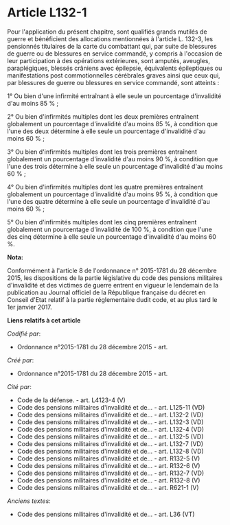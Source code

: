 # Article L132-1

Pour l'application du présent chapitre, sont qualifiés grands mutilés de guerre et bénéficient des allocations mentionnées à
l'article L. 132-3, les pensionnés titulaires de la carte du combattant qui, par suite de blessures de guerre ou de blessures
en service commandé, y compris à l'occasion de leur participation à des opérations extérieures, sont amputés, aveugles,
paraplégiques, blessés crâniens avec épilepsie, équivalents épileptiques ou manifestations post commotionnelles cérébrales
graves ainsi que ceux qui, par blessures de guerre ou blessures en service commandé, sont atteints :

1° Ou bien d'une infirmité entraînant à elle seule un pourcentage d'invalidité d'au moins 85 % ;

2° Ou bien d'infirmités multiples dont les deux premières entraînent globalement un pourcentage d'invalidité d'au moins 85 %,
à condition que l'une des deux détermine à elle seule un pourcentage d'invalidité d'au moins 60 % ;

3° Ou bien d'infirmités multiples dont les trois premières entraînent globalement un pourcentage d'invalidité d'au moins 90
%, à condition que l'une des trois détermine à elle seule un pourcentage d'invalidité d'au moins 60 % ;

4° Ou bien d'infirmités multiples dont les quatre premières entraînent globalement un pourcentage d'invalidité d'au moins 95
%, à condition que l'une des quatre détermine à elle seule un pourcentage d'invalidité d'au moins 60 % ;

5° Ou bien d'infirmités multiples dont les cinq premières entraînent globalement un pourcentage d'invalidité de 100 %, à
condition que l'une des cinq détermine à elle seule un pourcentage d'invalidité d'au moins 60 %.

**Nota:**

Conformément à l'article 8 de l'ordonnance n° 2015-1781 du 28 décembre 2015, les dispositions de la partie législative du
code des pensions militaires d'invalidité et des victimes de guerre entrent en vigueur le lendemain de la publication au
Journal officiel de la République française du décret en Conseil d'Etat relatif à la partie réglementaire dudit code, et au
plus tard le 1er janvier 2017.

**Liens relatifs à cet article**

_Codifié par_:

  - Ordonnance n°2015-1781 du 28 décembre 2015 - art.

_Créé par_:

  - Ordonnance n°2015-1781 du 28 décembre 2015 - art.

_Cité par_:

  - Code de la défense. - art. L4123-4 (V)
  - Code des pensions militaires d'invalidité et de... - art. L125-11 (VD)
  - Code des pensions militaires d'invalidité et de... - art. L132-2 (VD)
  - Code des pensions militaires d'invalidité et de... - art. L132-3 (VD)
  - Code des pensions militaires d'invalidité et de... - art. L132-4 (VD)
  - Code des pensions militaires d'invalidité et de... - art. L132-5 (VD)
  - Code des pensions militaires d'invalidité et de... - art. L132-7 (VD)
  - Code des pensions militaires d'invalidité et de... - art. L132-8 (VD)
  - Code des pensions militaires d'invalidité et de... - art. R132-5 (V)
  - Code des pensions militaires d'invalidité et de... - art. R132-6 (V)
  - Code des pensions militaires d'invalidité et de... - art. R132-7 (VD)
  - Code des pensions militaires d'invalidité et de... - art. R132-8 (V)
  - Code des pensions militaires d'invalidité et de... - art. R621-1 (V)

_Anciens textes_:

  - Code des pensions militaires d'invalidité et de... - art. L36 (VT)
